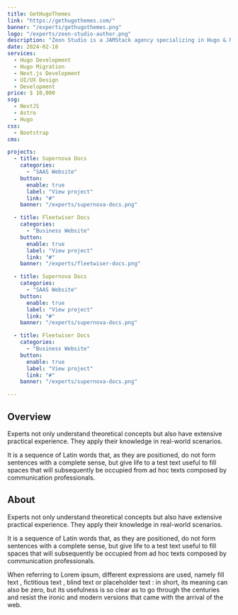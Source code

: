 ```yaml
---
title: GetHugoThemes
link: "https://gethugothemes.com/"
banner: "/experts/gethugothemes.png"
logo: "/experts/zeon-studio-author.png"
description: "Zeon Studio is a JAMStack agency specializing in Hugo & NextJs  development.  We build Future-Proof..."
date: 2024-02-18
services:
  - Hugo Development
  - Hugo Migration
  - Next.js Development
  - UI/UX Design
  - Development
price: $ 10,000
ssg:
  - NextJS
  - Astro
  - Hugo
css:
  - Bootstrap
cms:

projects:
  - title: Supernova Docs
    categories: 
      - "SAAS Website"
    button:
      enable: true
      label: "View project"
      link: "#"
    banner: "/experts/supernova-docs.png"

  - title: Fleetwiser Docs
    categories: 
      - "Business Website"
    button:
      enable: true
      label: "View project"
      link: "#"
    banner: "/experts/fleetwiser-docs.png"

  - title: Supernova Docs
    categories: 
      - "SAAS Website"
    button:
      enable: true
      label: "View project"
      link: "#"
    banner: "/experts/supernova-docs.png"

  - title: Fleetwiser Docs
    categories: 
      - "Business Website"
    button:
      enable: true
      label: "View project"
      link: "#"
    banner: "/experts/supernova-docs.png"

---
```


## Overview

Experts not only understand theoretical concepts but also have extensive practical
experience. They apply their knowledge in real-world scenarios.

It is a sequence of Latin words that, as they are positioned, do not form sentences with a complete sense, but give life to a test text useful to fill spaces that will subsequently be occupied from ad hoc texts composed by communication professionals.

## About

Experts not only understand theoretical concepts but also have extensive practical
experience. They apply their knowledge in real-world scenarios.

It is a sequence of Latin words that, as they are positioned, do not form sentences with a complete sense, but give life to a test text useful to fill spaces that will subsequently be occupied from ad hoc texts composed by communication professionals.

When referring to Lorem ipsum, different expressions are used, namely fill text , fictitious text , blind text or placeholder text : in short, its meaning can also be zero, but its usefulness is so clear as to go through the centuries and resist the ironic and modern versions that came with the arrival of the web.

